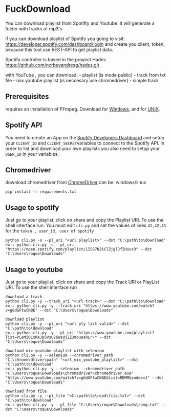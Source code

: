 # FuckDownload
You can download playlist from Spotifty and Youtube.
it will generate a folder with tracks of mp3's

if you can download playlist of Spotify you going to visit:
https://developer.spotify.com/dashboard/login
and create you client, token, because this tool use REST-API
to get playlist data. 
                    
Spotify controller is based in the proyect Hades 
https://github.com/norbeyandresg/hades.git

with YouTube , you can download:
    - playlist (is mode public)
    - track from txt file
    - mix youtube playlist (is neccesary use chromedriver)
    - simple track
 
## Prerequisites
requires an installation of FFmpeg. Download for [Windows](https://www.wikihow.com/Install-FFmpeg-on-Windows), and for [UNIX](https://www.ffmpeg.org/download.html).
 
## Spotify API
You need to create an App on the [Spotify Developers Dashboard](https://developer.spotify.com/dashboard/applications) and setup your `CLIENT_ID` and `CLIENT_SECRET`variables to connect to the Spotify API. In order to list and download your own playlists you also need to setup your `USER_ID` in your variables.

## Chromedriver
download chromedriver from [ChromeDriver](https://chromedriver.chromium.org/downloads) can be:
windows/linux

``` shell
pip install -r requirements.txt
```

## Usage to spotify
Just go to your playlist, click on share and copy the Playlist URI. 
To use the shell interface run. You must edit `cli.py` and set the values of lines `41,42,43`
for the `token , user_id, user of spotify`

``` shell
python cli.py -s --pl_uri "<url playlist>" --dst "C:\path\to\download"
ex:: python cli.py -s --pl_uri "https://open.spotify.com/playlist/1ISS7NJiClZjglJfZHuux3" --dst "C:\Users\roque\Downloads"
```

## Usage to youtube
Just go to your playlist, click on share and copy the Track URI or PlayList URI. 
To use the shell interface run

``` shell
download a track
python cli.py -y --track_uri "<url track>" --dst "C:\path\to\download"
ex:: python cli.py -y --track_uri "https://www.youtube.com/watch?v=gGdGFtwCNBE" --dst "C:\Users\roque\Downloads"
```

``` shell
download playlist
python cli.py -y --pl_uri "<url ply list valid>" --dst "C:\path\to\download"
ex:: python cli.py -y --pl_uri "https://www.youtube.com/playlist?list=PLeMi01xRAJp5VsU26WsUjZZJmouazRLr-" --dst "C:\Users\roque\Downloads"
```

``` shell
download mix youtube playlist with selenium
python cli.py -y --selenium --chromedriver_path "C:\chrome\driver\path" "<url_mix_youtube_playlist>" --dst "C:\path\to\download"
ex:: python cli.py -y --selenium --chromedriver_path "C:\Users\roque\Downloads\chromedriver\chromedriver.exe" "https://www.youtube.com/watch?v=gGdGFtwCNBE&list=RDMM&index=1" --dst "C:\Users\roque\Downloads"
```

``` shell
download from file
python cli.py -y --pl_file "<C:\path\to\read\file.txt>" --dst "C:\path\to\download"
ex:: python cli.py -y --pl_file "C:\Users\roque\Downloads\song.txt" --dst "C:\Users\roque\Downloads"
```



